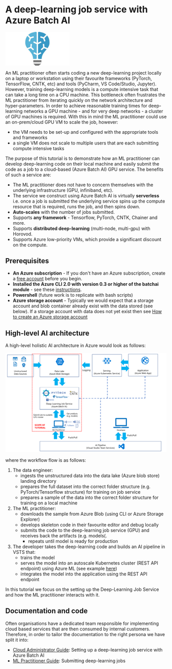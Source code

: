 # A deep-learning job service with Azure Batch AI

<img src="00_doc/img/batchai_logo.jpg" alt="Batch AI logo" width="200px" align="middle"/>

An ML practitioner often starts coding a new deep-learning project locally on a laptop or workstation using their favourite frameworks (PyTorch, TensorFlow, CNTK, etc) and tools (PyCharm, VS Code/Studio, Jupyter). However, training deep-learning models is a compute intensive task that can take a long time on a CPU machine. This bottleneck often frustrates the ML practitioner from iterating quickly on the network architecture and hyper-parameters. In order to achieve reasonable training times for deep-learning networks a GPU machine - and for very deep networks - a cluster of GPU machines is required. With this in mind the ML practitioner could use an on-prem/cloud GPU VM to scale the job, however:

* the VM needs to be set-up and configured with the appropriate tools and frameworks
* a single VM does not scale to multiple users that are each submitting compute intensive tasks

The purpose of this tutorial is to demonstrate how an ML practitioner can develop deep-learning code on their local machine and easily submit the code as a job to a cloud-based (Azure Batch AI) GPU service. The benefits of such a service are:

* The ML practitioner does not have to concern themselves with the underlying infrastructure (GPU, infiniband, etc).
* The service we construct using Azure Batch AI is virtually __serverless__ i.e. once a job is submitted the underlying service spins up the compute resource that is required, runs the job, and then spins down.
* __Auto-scales__ with the number of jobs submitted.
* Supports __any framework__ - Tensorflow, PyTorch, CNTK, Chainer and more.
* Supports __distributed deep-learning__ (multi-node, multi-gpu) with Horovod.
* Supports Azure low-priority VMs, which provide a significant discount on the compute.

## Prerequisites

* __An Azure subscription__ - If you don't have an Azure subscription, create a [free account](https://azure.microsoft.com/free/?WT.mc_id=A261C142F) before you begin.
* __Installed the Azure CLI 2.0 with version 0.3 or higher of the batchai module__ - see these [instructions](https://docs.microsoft.com/en-us/cli/azure/install-azure-cli?view=azure-cli-latest).
* __Powershell__ (future work is to replicate with bash scripts)
* __Azure storage account__ - Typically we would expect that a storage account and blob container already exist with the data stored (see below). If a storage account with data does not yet exist then see [How to create an Azure storage account](https://docs.microsoft.com/en-gb/azure/storage/common/storage-create-storage-account)

## High-level AI architecture

A high-level holistic AI architecture in Azure would look as follows:

![](00_doc/img/batchai_flow.png?raw=true "Batch AI architecture")

where the workflow flow is as follows:

1. The data engineer:
    * ingests the unstructured data into the data lake (Azure blob store) landing directory
    * prepares the full dataset into the correct folder structure (e.g. PyTorch/Tensorflow structure) for training on job service
    * prepares a sample of the data into the correct folder structure for training on a local machine
2. The ML practitioner:
    * downloads the sample from Azure Blob (using CLI or Azure Storage Explorer)
    * develops skeleton code in their favourite editor and debug locally
    * submits the code to the deep-learning job service (GPU) and receives back the artifacts (e.g. models(.
        * repeats until model is ready for production
3. The developer takes the deep-learning code and builds an AI pipeline in VSTS that:
    * trains the model
    * serves the model into an autoscale Kubernetes cluster (REST API endpoint) using Azure ML (see example [here](https://docs.microsoft.com/en-us/azure/machine-learning/desktop-workbench/model-management-service-deploy))
    * integrates the model into the application using the REST API endpoint

In this tutorial we focus on the setting up the Deep-Learning Job Service and how the ML practitioner interacts with it.

## Documentation and code

Often organisations have a dedicated team responsible for implementing cloud based services that are then consumed by internal customers. Therefore, in order to tailor the documentation to the right persona we have split it into:

* [Cloud Administrator Guide](00_doc/cloud_admin_doc.md): Setting up a deep-learning job service with Azure Batch AI
* [ML Practitioner Guide](00_doc/ml_practitioner_doc.md): Submitting deep-learning jobs

